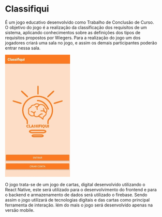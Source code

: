 # Classifiqui

É um jogo educativo desenvolvido como Trabalho de Conclusão de Curso. O objetivo do jogo é a realização da classificação dos requisitos 
de um sistema, aplicando conhecimentos sobre as definições dos tipos de requisitos propostos por Wiegers. Para a realização do jogo um dos 
jogadores criará uma sala no jogo, e assim os demais participantes poderão entrar nessa sala.

![](classifiqui.gif)

O jogo trata-se de um jogo de cartas, digital desenvolvido utilizando o React Native, este será utilizado para o desenvolvimento do frontend e para o backend e 
armazenamento de dados será utilizado o firebase. Sendo assim o jogo utilizará de tecnologias digitais e das cartas como principal ferramenta de interação. lém do mais o jogo será desenvolvido apenas na versão mobile.

